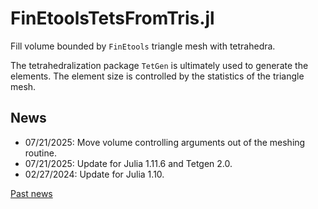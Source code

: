 # FinEtoolsTetsFromTris.jl

Fill volume bounded by `FinEtools` triangle mesh with tetrahedra.

The tetrahedralization package `TetGen` is ultimately used to generate the elements.
The element size is controlled by the statistics of the triangle mesh.

## News

- 07/21/2025: Move volume controlling arguments out of the meshing routine.
- 07/21/2025: Update for Julia 1.11.6 and Tetgen 2.0.
- 02/27/2024: Update for Julia 1.10.

[Past news](#past-news)
